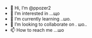 - 👋 Hi, I’m @ppozer2
- 👀 I’m interested in ...що
- 🌱 I’m currently learning ..шо.
- 💞️ I’m looking to collaborate on . шо..
- 📫 How to reach me ...шо

<!---
ppozer2/ppozer2 is a ✨ special ✨ repository because its `README.md` (this file) appears on your GitHub profile.
You can click the Preview link to take a look at your changes.
--->
